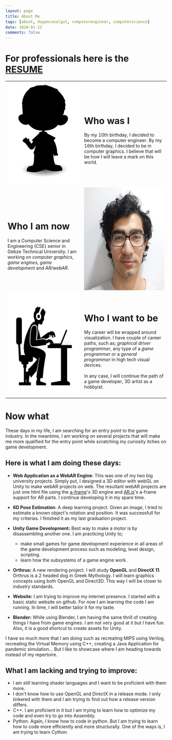 ```yaml
---
layout: page
title: About Me
tags: [about, dogancanalgul, computerengineer, computerscience]
date: 2020-01-23
comments: false
---
```


# For professionals here is the [RESUME](/assets/img/about/Algul_Dogancan_CV.pdf)

<table> <tr> <td> <img src="/assets/img/about/sil.png" alt="Childhood" style="width:320px;height:320px;"> </td> <td>
 <h1 > Who was I </h1>
By my 10th birthday, I decided to become a computer engineer. By my 16th birthday, I decided to be in computer graphics. I believe that will be how I will leave a mark on this world.
</td> </tr>
<tr> <td>
<h1> Who I am now </h1>
I am a Computer Science and Engineering (CSE) senior in Gebze Technical University. I am working on <i>computer graphics</i>, <i>game engines</i>, <i>game development</i> and <i>AR/webAR</i>.

</td><td> <img src="/assets/img/about/about.png" alt="Dogancan Algul" style="width:320px;height:320px;"> </td>

</tr> <tr> <td> <img src="/assets/img/about/pro.png" alt="Dogancan Algul" style="width:320px;height:320px;"> </td><td>
<h1> Who I want to be </h1> My career will be wrapped around visualization. I have couple of career paths, such as; <i>graphical driver programmer</i>, any type of a <i>game programmer</i> or a <i>general programmer</i> in high tech visual devices.
<br>
<br>
In any case, I will continue the path of a game developer, 3D artist as a hobbyist.

</td></tr></table>


# Now what
These days in my life, I am searching for an entry point to the game industry. In the meantime, I am working on several projects that will make me more qualified for the entry point while scratching my curiosity itches on game development.
## Here is what I am doing these days:


- **Web Application as a WebAR Engine**: This was one of my two big university projects. Simply put, I designed a 3D editor with webGL on Unity to make webAR projects on web. The resultant webAR projects are just one html file using the  [a-frame](https://aframe.io/)'s 3D engine and [AR.js](https://ar-js-org.github.io/AR.js-Docs/)'s a-frame support for AR parts. I continue developing it in my spare time.

- **6D Pose Estimation**: A deep learning project. Given an image, I tried to estimate a known object's rotation and position. It was successfull for my criterias. I finished it as my last graduation project.

- **Unity Game Development:** Best way to make a motor is by disassembling another one. I am practicing Unity to;
    - make small games for game development experience in all areas of the game development process such as modeling, level design, scripting.
    - learn how the subsystems of a game engine work.

- **Orthrus:** A new rendering project. I will study **OpenGL** and **DirectX 11**. Orthrus is a 2 headed dog in Greek Mythology. I will learn graphics concepts using both OpenGL and Direct3D. This way I will be closer to industry standards.

- **Website:** I am trying to improve my internet presence. I started with a basic static website on github. For now I am learning the code I am running. In time, I will better tailor it for my taste.

- **Blender:** While using Blender, I am having the same thrill of creating things I have from game engines. I am not very good at it but I have fun. Also, it is a good shortcut to create assets for Unity.

I have so much more that I am doing such as recreating MIPS using Verilog, recreating the Virtual Memory using C++, creating a Java Application for pandemic simulation... But I like to showcase where I am heading towards instead of my repertoire.

## What I am lacking and trying to improve:
- I am still learning shader languages and I want to be proficient with them more.
- I don't know how to use OpenGL and DirectX in a release mode. I only tinkered with them and I am trying to find out how a release version differs.
- C++. I am proficient in it but I am trying to learn how to optimize my code and even try to go into Assembly.
- Python. Again, I know how to code in python. But I am trying to learn how to code more efficiently and more structurally. One of the ways is, I am trying to learn Cython.
